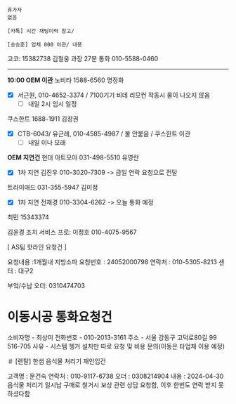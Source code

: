 ```
휴가자
없음
```

```
[카톡] 시간 채팅이력 참고/
```

```
[송승훈] 업체 000 이관/ 내용
```

고코: 15382738
김철웅 과장 27분 통화 010-5588-0460

---
**10:00 OEM 이관**
노비타 1588-6560 명정화
- [x] 서근원, 010-4652-3374 /  7100기기 비데 리모컨 작동시 물이 나오지 않음
  - [ ] 내일 2시 임시 일정

쿠스한트 1688-1911 김창권
- [x] CTB-6043/ 유근례, 010-4585-4987 / 불 안붙음 / 쿠스한트 이관
  - [ ] 내일 이나 모래

**OEM 지연건**
현대 아트모아 031-498-5510 유영란
- [x] 1차 지연 김진우 010-3020-7309 -> 금일 연락 요청으로 전달

트라이애드 031-355-5947 김미정
- [x] 1차 지연 전재경 010-3304-6262 -> 오늘 통화 예정

최민 15343374

김윤경 조치 서비스 프로: 이정호 010-4075-9567


[ AS팀 핫라인 요청건 ]

요청내용 :1개월내 지방소파 
요청번호 : 24052000798
연락처 :  010-5305-8213
센터 : 대구2


부엌/수납 오더: 0310474703


 # 이동시공 통화요청건 
소비자명 - 최상미
전화번호 - 010-2013-3161
주소 - 서울 강동구 고덕로80길 99 516-705
사유 - 시스템 헹거 설치만 따로 요청 및 비용 문의(이동은 타업체 이용 예정)


＃ [렌탈] 한샘 음식물 처리기 재인입건 

고객명 : 문건숙
연락처 : 010-9117-6738
오더 : 0308214904
내용 : 2024-04-30 음식물 처리기 일시납 구매로 철거시 보상 관련 상담 요청함, 이후 한번도 연락 받지 못하셨다함